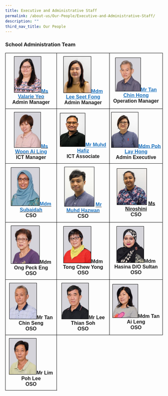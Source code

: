 ```yaml
---
title: Executive and Administrative Staff
permalink: /about-us/Our-People/Executive-and-Administrative-Staff/
description: ""
third_nav_title: Our People
---
```

### **School Administration Team**
<style type="text/css">
.tg  {border-collapse:collapse;border-spacing:0;}
.tg td{border-color:black;border-style:solid;border-width:1px;font-family:Arial, sans-serif;font-size:16px;
  overflow:hidden;padding:10px 5px;word-break:normal;}
.tg th{border-color:black;border-style:solid;border-width:1px;font-family:Arial, sans-serif;font-size:14px;
  font-weight:normal;overflow:hidden;padding:10px 5px;word-break:normal;}
.tg .tg-f4yw{background-color:#FFF;text-align:center;vertical-align:middle}
.tg .tg-vgmr{background-color:#;text-align:center;vertical-align:middle}
</style>
<table class="tg">
<thead>
			<tr><td colspan="2" class="tg-vgmr"><img style="width:56%; border:1px double black" src="/images/About%20Us/Our%20People/Executive%20and%20Admin%20Staff/valarie_2021.jpg"><span style="font-weight:bold"><span style="font-weight:bold"><a rel="noopener noreferrer" target="_blank" href="mailto:yeo_hwee_koon@moe.edu.sg"><span style="text-decoration;color:#1E73BE;background-color:transparent">Ms Valarie Yeo</span></a><br>Admin Manager
		 </span></span></td><td colspan="2" class="tg-vgmr"><img style="width:55%; border:1px double black" src="/images/About%20Us/Our%20People/Executive%20and%20Admin%20Staff/SeetFong.jpg"><span style="font-weight:bold"><a rel="noopener noreferrer" target="_blank" href="mailto:lee_seet_fong@moe.edu.sg"><span style="text-decoration:underline;color:#1E73BE;background-color:transparent">Mdm Lee Seet Fong</span></a><br>Admin Manager
		</span></td><td colspan="2" class="tg-vgmr"><img style="width:50%; border:1px double black" src="/images/About%20Us/Our%20People/Executive%20and%20Admin%20Staff/tan%20chin%20hong_2021.jpg"><span style="font-weight:bold"><a rel="noopener noreferrer" target="_blank" href="mailto:tan_chin_hong_a@moe.edu.sg"><span style="text-decoration:underline;color:#1E73BE;background-color:transparent">Mr Tan Chin Hong</span></a><br>Operation Manager
			</span></td></tr><tr>
				<td colspan="2" class="tg-vgmr"><img style="width:55%; border:1px double black" src="/images/About%20Us/Our%20People/Executive%20and%20Admin%20Staff/ai%20ling_2021.jpg"><span style="font-weight:bold"><span style="font-weight:bold"><a rel="noopener noreferrer" target="_blank" href="mailto:woon_ai_ling@moe.edu.sg"><span style="text-decoration;color:#1E73BE;background-color:transparent">Ms Woon Ai Ling</span></a><br>ICT Manager
		 </span></span></td><td colspan="2" class="tg-vgmr"><img style="width:50%; border:1px double black" src="/images/About%20Us/Our%20People/Executive%20and%20Admin%20Staff/Hafiz_2021.jpg"><span style="font-weight:bold"><a rel="noopener noreferrer" target="_blank" href="mailto:muhammad_hafiz_mohamed_yasim@moe.edu.sg"><span style="text-decoration:underline;color:#1E73BE;background-color:transparent">Mr Muhd Hafiz</span></a><br>ICT Associate
		</span></td><td colspan="2" class="tg-vgmr"><img style="width:53%; border:1px double black" src="/images/About%20Us/Our%20People/Executive%20and%20Admin%20Staff/EstherPoh_NewOrgChart.jpg"><span style="font-weight:bold"><a rel="noopener noreferrer" target="_blank" href="mailto:poh_lay_hong_a@moe.edu.sg"><span style="text-decoration:underline;color:#1E73BE;background-color:transparent">Mdm Poh Lay Hong</span></a><br>Admin Executive
			</span></td></tr><tr>
				<td colspan="2" class="tg-vgmr"><img style="width:59%; border:1px double black" src="/images/About%20Us/Our%20People/Executive%20and%20Admin%20Staff/subaidah_2021.jpg"><span style="font-weight:bold"><span style="font-weight:bold"><a rel="noopener noreferrer" target="_blank" href="mailto:subaidah_syed_ahmad@moe.edu.sg"><span style="text-decoration;color:#1E73BE;background-color:transparent">Mdm Subaidah</span></a><br>CSO
					</span></span></td><td colspan="2" class="tg-vgmr"><img style="width:59%; border:1px double black" src="/images/About%20Us/Our%20People/Executive%20and%20Admin%20Staff/hazwan-2.png"><span style="font-weight:bold"> <a rel="noopener noreferrer" target="_blank" href="mailto:muhammad_hazwan@moe.edu.sg"><span style="text-decoration;color:#1E73BE;background-color:transparent">Mr Muhd Hazwan</span></a><br>CSO
		 </span></td><td colspan="2" class="tg-vgmr"><img style="width:59%; border:1px double black" src="/images/About%20Us/Our%20People/Executive%20and%20Admin%20Staff/Niroshini.jpg"><span style="font-weight:bold"> <a rel="noopener noreferrer" target="_blank" href="mailto:niroshini_srikumar@moe.edu.sg"><span style="font-weight:bold">Ms Niroshini</span></a><br>CSO
			</span></td></tr><tr>
				<td colspan="2" class="tg-vgmr"><img style="width:59%; border:1px double black" src="/images/About%20Us/Our%20People/Executive%20and%20Admin%20Staff/ong_2021.jpg"><span style="font-weight:bold">Mdm Ong Peck Eng<br>OSO
					</span></td><td colspan="2" class="tg-vgmr"><img style="width:55%; border:1px double black" src="/images/About%20Us/Our%20People/Executive%20and%20Admin%20Staff/yong_2021.jpg"><span style="font-weight:bold">Mdm Tong Chew Yong<br>OSO
		 </span></td><td colspan="2" class="tg-vgmr"><img style="width:54%; border:1px double black" src="/images/About%20Us/Our%20People/Executive%20and%20Admin%20Staff/hasina_2021.jpg"><span style="font-weight:bold">Mdm Hasina D/O Sultan<br>OSO
					</span></td></tr><tr>
				<td colspan="2" class="tg-vgmr"><img style="width:56%; border:1px double black" src="/images/About%20Us/Our%20People/Executive%20and%20Admin%20Staff/S12.jpg"><span style="font-weight:bold">Mr Tan Chin Seng <br>OSO
		 </span></td><td colspan="2" class="tg-vgmr"><img style="width:54%; border:1px double black" src="/images/About%20Us/Our%20People/Executive%20and%20Admin%20Staff/lee_2021.jpg"><span style="font-weight:bold">Mr Lee Thian Soh<br>OSO
		</span></td><td colspan="2" class="tg-vgmr"><img style="width:50%; border:1px double black" src="/images/About%20Us/Our%20People/Executive%20and%20Admin%20Staff/ai%20leng_2021.jpg"><span style="font-weight:bold">Mdm Tan Ai Leng<br>OSO
			</span></td></tr><tr>
				<td colspan="2" class="tg-vgmr"><img style="width:56%; border:1px double black" src="/images/About%20Us/Our%20People/Executive%20and%20Admin%20Staff/S15.jpg"><span style="font-weight:bold">Mr Lim Poh Lee <br>OSO</span></td></tr></thead></table>